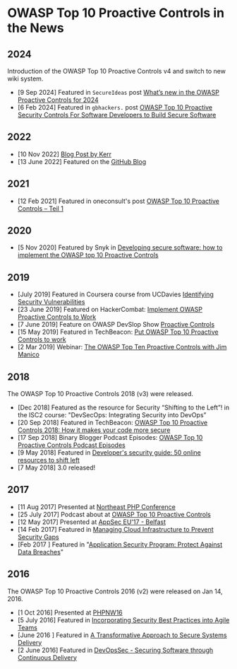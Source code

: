 # OWASP Top 10 Proactive Controls in the News

## 2024

Introduction of the OWASP Top 10 Proactive Controls v4 and switch to new wiki system.

- \[9 Sep 2024\] Featured in `SecureIdeas` post [ What’s new in the OWASP Proactive Controls for 2024 ](https://www.secureideas.com/blog/whats-new-in-the-owasp-proactive-controls-for-2024)
- \[6 Feb 2024\] Featured in `gbhackers.` post [OWASP Top 10 Proactive Security Controls For Software Developers to Build Secure Software](https://gbhackers.com/owasp-released-top-10-proactive-controls/)

## 2022

- \[10 Nov 2022\] [Blog Post by Kerr](https://kerr.ventures/2022/11/10/owasp-proactive-controls-the-answer-to-the-owasp-top-ten/)
- \[13 June 2022\] Featured on the [GitHub Blog](https://github.blog/open-source/write-more-secure-code-owasp-top-10-proactive-controls/)

## 2021

- \[12 Feb 2021\] Featured in oneconsult's post [OWASP Top 10 Proactive Controls – Teil 1](https://www.oneconsult.com/de/blog/news/owasp-top-10-proactive-controls-teil-1/)

## 2020

- \[5 Nov 2020\] Featured by Snyk in [Developing secure software: how to implement the OWASP top 10 Proactive Controls](https://snyk.io/blog/owasp-top-10-proactive-controls-2020/)

## 2019

- \[July 2019\] Featured in Coursera course from UCDavies
    [Identifying Security Vulnerabilities](https://www.coursera.org/directory/videos?courseId=V1k0pBtIEemZRAqH7m9oGA)
- \[23 June 2019\] Featured on HackerCombat: [Implement OWASP Proactive Controls to Work](https://hackercombat.com/implement-owasp-proactive-controls-to-work/)
- \[7 June 2019\] Feature on OWASP DevSlop Show [Proactive Controls](https://www.youtube.com/watch?v=Jdb3qweDc_Q)
- \[15 May 2019\] Featured in TechBeacon: [Put OWASP Top 10 Proactive Controls to work](https://techbeacon.com/security/put-owasp-top-10-proactive-controls-work)
- \[2 Mar 2019\] Webinar: [The OWASP Top Ten Proactive Controls with Jim Manico](https://www.youtube.com/watch?v=ldXe8f5yVq8)

## 2018

The OWASP Top 10 Proactive Controls 2018 (v3) were released.

- \[Dec 2018\] Featured as the resource for Security “Shifting to the Left”\! in the ISC2 course: "DevSecOps: Integrating Security into DevOps”
- \[20 Sep 2018\] Featured in TechBeacon: [OWASP Top 10 Proactive Controls 2018: How it makes your code more secure](https://techbeacon.com/owasp-top-10-proactive-controls-2018-how-it-makes-your-code-more-secure)
- \[17 Sep 2018\] Binary Blogger Podcast Episodes: [OWASP Top 10 Proactive Controls Podcast Episodes](https://binaryblogger.com/2018/09/17/owasp-top-10-proactive-controls-podcast-episodes/)
- \[9 May 2018\] Featured in [Developer's security guide: 50 online resources to shift left](https://techbeacon.com/developer-secure-code-starter-kit-resources)
- \[7 May 2018\] 3.0 released\!

## 2017

- \[11 Aug 2017\] Presented at [Northeast PHP Conference](https://northeastphp2017.sched.com/event/B6uo/owasp-top-10-proactive-controls-2016)
- \[25 July 2017\] Podcast about at [OWASP Top 10 Proactive Controls](https://www.appsecpodcast.org/2017/07/25/the-owasp-top-10-proactive-controls/)
- \[12 May 2017\] Presented at [AppSec EU'17 -    Belfast](https://appseceurope2017.sched.com/event/A652/the-path-of-secure-software)
- \[14 Feb 2017\] Featured in [Managing Cloud Infrastructure to Prevent Security    Gaps](http://wwpi.com/2017/02/14/managing-cloud-infrastructure-to-prevent-security-gaps/)
- \[Feb 2017 \] Featured in "[Application Security Program: Protect    Against Data Breaches](http://assets.unisys.com/Documents/Global/POVPapers/POV_170062_ApplicationSecurityProgramProtectAgainstDataBreaches.pdf)"

## 2016

The OWASP Top 10 Proactive Controls 2016 (v2) were released on Jan 14, 2016.

- \[1 Oct 2016\] Presented at [PHPNW16](http://conference.phpnw.org.uk/phpnw16/speakers/katy-anton/)
- \[5 July 2016\] Featured in [Incorporating Security Best Practices     into Agile   Teams](https://www.thoughtworks.com/insights/blog/incorporating-security-best-practices-agile-teams)
- \[June 2016 \] Featured in [A Transformative Approach to Secure    Systems    Delivery](http://www.booz-allen.co.in/content/dam/boozallen/documents/Viewpoints/2016/06/transformative-approach-to-secure-systems-delivery.pdf)
- \[2 June 2016\] Featured in [DevOpsSec - Securing Software through    Continuous    Delivery](http://www.oreilly.com/webops-perf/free/devopssec.csp)

